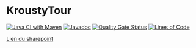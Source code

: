 # KroustyTour

[![Java CI with Maven](https://github.com/hunkanome/AGILE-KroustyTour/actions/workflows/maven.yml/badge.svg)](https://github.com/hunkanome/AGILE-KroustyTour/actions/workflows/maven.yml)
[![Javadoc](https://img.shields.io/badge/JavaDoc-Online-green)](https://hunkanome.github.io/AGILE-KroustyTour/javadoc/)
[![Quality Gate Status](https://sonarcloud.io/api/project_badges/measure?project=hunkanome_AGILE-KroustyTour&metric=alert_status&branch=main)](https://sonarcloud.io/summary/new_code?id=hunkanome_AGILE-KroustyTour&branch=main)
[![Lines of Code](https://sonarcloud.io/api/project_badges/measure?project=hunkanome_AGILE-KroustyTour&metric=ncloc)](https://sonarcloud.io/summary/new_code?id=hunkanome_AGILE-KroustyTour)

[Lien du sharepoint](https://l.messenger.com/l.php?u=https%3A%2F%2Finsalyonfrance-my.sharepoint.com%2F%3Af%3A%2Fg%2Fpersonal%2Famerle2_insa-lyon_fr%2FEtpvMGtW4K9JtUR_4VA8URIBDUfNCwmkhmg2GIB3N1NYmw%3Fe%3DphLJVq&h=AT38W_R_m5YJrIyJ8FXu1kmn3-LkHMOLeEhFzZLPmAX1DgfASkUhuNyQDESDPG_CzMzLu6E5HxO9i2Bn_A7O1Vw-IMWaXX9f5mMUaLi-PVYwWomQOuFokLIE7y0L5zqKARjDtA)
